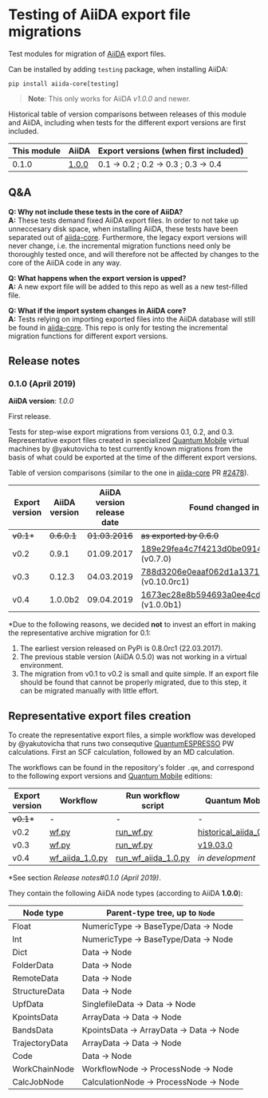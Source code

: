 # Testing of AiiDA export file migrations

Test modules for migration of [AiiDA](http://www.aiida.net) export files.

Can be installed by adding `testing` package, when installing AiiDA:

```shell
pip install aiida-core[testing]
```

> **Note**: This only works for AiiDA *v1.0.0* and newer.

Historical table of version comparisons between releases of this module and AiiDA,
including when tests for the different export versions are first included.

| This module | AiiDA | Export versions (when first included) |
| ----------- | ----- | ------------------------------------- |
| 0.1.0 | [1.0.0](https://github.com/aiidateam/aiida_core/releases/tag/v1.0.0) | 0.1 -> 0.2 ; 0.2 -> 0.3 ; 0.3 -> 0.4 |

## Q&A

**Q: Why not include these tests in the core of AiiDA?**  
**A:** These tests demand fixed AiiDA export files.
In order to not take up unneccesary disk space, when installing AiiDA,
these tests have been separated out of [aiida-core](https://github.com/aiidateam/aiida_core).
Furthermore, the legacy export versions will never change,
i.e. the incremental migration functions need only be thoroughly tested once,
and will therefore not be affected by changes to the core of the AiiDA code in any way.

**Q: What happens when the export version is upped?**  
**A:** A new export file will be added to this repo as well as a new test-filled file.

**Q: What if the import system changes in AiiDA core?**  
**A:** Tests relying on importing exported files into the AiiDA database
will still be found in [aiida-core](https://github.com/aiidateam/aiida_core).
This repo is only for testing the incremental migration functions for different export versions.

## Release notes

### 0.1.0 (April 2019)

**AiiDA version**: _1.0.0_

First release.

Tests for step-wise export migrations from versions 0.1, 0.2, and 0.3.  
Representative export files created in specialized
[Quantum Mobile](https://materialscloud.org/work/quantum-mobile)
virtual machines by @yakutovicha to test currently known migrations
from the basis of what could be exported at the time of the different export versions.

Table of version comparisons
(similar to the one in [aiida-core](https://github.com/aiidateam/aiida_core)
PR [#2478](https://github.com/aiidateam/aiida_core/pull/2478)).

| Export version | AiiDA version | AiiDA version release date | Found changed in commit |
| -------------- | ------------- | -------------------------- | ----------------------- |
| ~~v0.1~~* | ~~0.6.0.1~~ | ~~01.03.2016~~ | ~~as exported by 0.6.0~~ |
| v0.2 | 0.9.1 | 01.09.2017 | [189e29fea4c7f4213d0be0914d55cccaa581c364](https://github.com/aiidateam/aiida_core/commit/189e29fea4c7f4213d0be0914d55cccaa581c364) (v0.7.0) |
| v0.3 | 0.12.3 | 04.03.2019 | [788d3206e0eaaf062d1a13710aaa64a18a0bbbcd](https://github.com/aiidateam/aiida_core/commit/788d3206e0eaaf062d1a13710aaa64a18a0bbbcd) (v0.10.0rc1) |
| v0.4 | 1.0.0b2 | 09.04.2019 | [1673ec28e8b594693a0ee4cdec82669e72abcc4c](https://github.com/aiidateam/aiida_core/commit/1673ec28e8b594693a0ee4cdec82669e72abcc4c) (v1.0.0b1) |

\*Due to the following reasons, we decided **not** to invest an effort in making
the representative archive migration for 0.1:

1. The earliest version released on PyPi is 0.8.0rc1 (22.03.2017).
1. The previous stable version (AiiDA 0.5.0) was not working in a virtual environment.
1. The migration from v0.1 to v0.2 is small and quite simple.
   If an export file should be found that cannot be properly migrated, due to this step,
   it can be migrated manually with little effort.

## Representative export files creation

To create the representative export files, a simple workflow was developed by @yakutovicha
that runs two consequtive [QuantumESPRESSO](https://www.quantum-espresso.org) PW calculations.
First an SCF calculation, followed by an MD calculation.

The workflows can be found in the repository's folder `.qm`,
and correspond to the following export versions and
[Quantum Mobile](https://github.com/marvel-nccr/quantum-mobile/releases/) editions:

| Export version | Workflow | Run workflow script | Quantum Mobile |
| -------------- | -------- | ------------------- | -------------- |
| ~~v0.1~~* | - | - | - |
| v0.2 | [wf.py](.qm/wf.py) | [run_wf.py](.qm/run_wf.py) | [historical_aiida_0.9.1](https://github.com/marvel-nccr/quantum-mobile/tree/historical_aiida_0.9.1) |
| v0.3 | [wf.py](.qm/wf.py) | [run_wf.py](.qm/run_wf.py) | [v19.03.0](https://github.com/marvel-nccr/quantum-mobile/releases/tag/19.03.0) |
| v0.4 | [wf_aiida_1.0.py](.qm/wf_aiida_1.0.py) | [run_wf_aiida_1.0.py](.qm/run_wf_aiida_1.0.py) | _in development_ |

\*See section _Release notes#0.1.0 (April 2019)_.

They contain the following AiiDA node types (according to AiiDA **1.0.0**):

| Node type | Parent-type tree, up to `Node` |
| --------- | -------- |
| Float | NumericType -> BaseType/Data -> Node |
| Int | NumericType -> BaseType/Data -> Node |
| Dict | Data -> Node |
| FolderData | Data -> Node |
| RemoteData | Data -> Node |
| StructureData | Data -> Node |
| UpfData | SinglefileData -> Data -> Node |
| KpointsData | ArrayData -> Data -> Node |
| BandsData | KpointsData -> ArrayData -> Data -> Node |
| TrajectoryData | ArrayData -> Data -> Node |
| Code | Data -> Node |
| WorkChainNode | WorkflowNode -> ProcessNode -> Node |
| CalcJobNode | CalculationNode -> ProcessNode -> Node |
